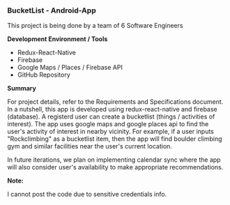 ### BucketList - Android-App
This project is being done by a team of 6 Software Engineers

__Development Environment / Tools__
* Redux-React-Native
* Firebase
* Google Maps / Places / Firebase API
* GitHub Repository

__Summary__

For project details, refer to the Requirements and Specifications document. In a nutshell, this app is developed using redux-react-native and firebase (database). A registerd user can create a bucketlist (things / activities of interest). The app uses google maps and google places api to find the user's activity of interest in nearby vicinity. For example, if a user inputs "Rockclimbing" as a bucketlist item, then the app will find boulder climbing gym and similar facilities near the user's current location. 

In future iterations, we plan on implementing calendar sync where the app will also consider user's availability to make appropriate recommendations. 

__Note:__

I cannot post the code due to sensitive credentials info.
